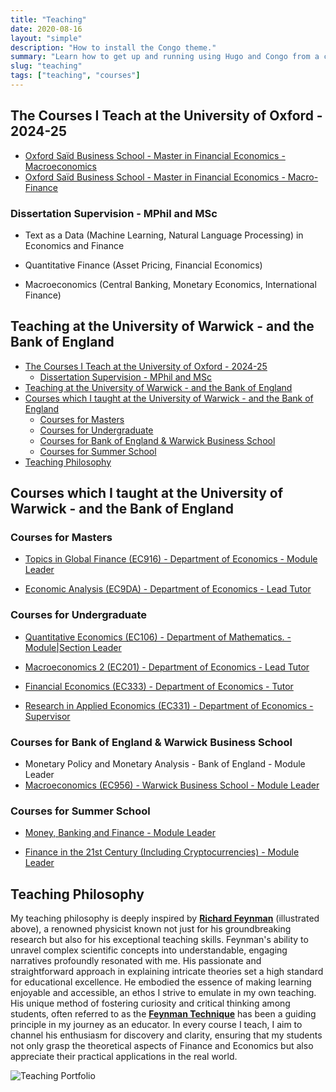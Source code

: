 ```yaml
---
title: "Teaching"
date: 2020-08-16
layout: "simple"
description: "How to install the Congo theme."
summary: "Learn how to get up and running using Hugo and Congo from a completely blank state. It's the best place to start if you're a new user."
slug: "teaching"
tags: ["teaching", "courses"]
---
```


## The Courses I Teach at the University of Oxford - 2024-25

- [Oxford Saïd Business School - Master in Financial Economics - Macroeconomics](https://macroeconomics.info/)
- [Oxford Saïd Business School - Master in Financial Economics - Macro-Finance](https://macrofinance.info/)

### Dissertation Supervision - MPhil and MSc

- Text as a Data (Machine Learning, Natural Language Processing) in Economics and Finance

- Quantitative Finance (Asset Pricing, Financial Economics)

- Macroeconomics (Central Banking, Monetary Economics, International Finance)


##  Teaching at the University of Warwick - and the Bank of England
<!-- - [Teaching Philosophy](#teaching-philosophy) -->
- [The Courses I Teach at the University of Oxford - 2024-25](#the-courses-i-teach-at-the-university-of-oxford---2024-25)
  - [Dissertation Supervision - MPhil and MSc](#dissertation-supervision---mphil-and-msc)
- [Teaching at the University of Warwick - and the Bank of England](#teaching-at-the-university-of-warwick---and-the-bank-of-england)
- [Courses which I taught at the University of Warwick - and the Bank of England](#courses-which-i-taught-at-the-university-of-warwick---and-the-bank-of-england)
  - [Courses for Masters](#courses-for-masters)
  - [Courses for Undergraduate](#courses-for-undergraduate)
  - [Courses for Bank of England \& Warwick Business School](#courses-for-bank-of-england--warwick-business-school)
  - [Courses for Summer School](#courses-for-summer-school)
- [Teaching Philosophy](#teaching-philosophy)



## Courses which I taught at the University of Warwick - and the Bank of England

### Courses for Masters

- [Topics in Global Finance (EC916) - Department of Economics - Module Leader](/blog/ec916)

- [Economic Analysis (EC9DA) - Department of Economics - Lead Tutor](/blog/ec9da)

### Courses for Undergraduate

-  [Quantitative Economics (EC106) - Department of Mathematics. - Module|Section Leader](/blog/ec106)

-  [Macroeconomics 2 (EC201) - Department of Economics - Lead Tutor](/blog/ec201)

-  [Financial Economics (EC333) - Department of Economics - Tutor](/blog/ec333)

-  [Research in Applied Economics (EC331) - Department of Economics - Supervisor](/blog/ec331)


### Courses for Bank of England & Warwick Business School

- Monetary Policy and Monetary Analysis - Bank of England - Module Leader
- [Macroeconomics (EC956) - Warwick Business School - Module Leader](/blog/ec956)

### Courses for Summer School

-  [Money, Banking and Finance - Module Leader](/blog/money_and_banking)

-  [Finance in the 21st Century (Including Cryptocurrencies) - Module Leader](/blog/finance21)


## Teaching Philosophy

My teaching philosophy is deeply inspired by [**Richard Feynman**](https://en.wikipedia.org/wiki/Richard_Feynman) (illustrated above), a renowned physicist known not just for his groundbreaking research but also for his exceptional teaching skills. Feynman's ability to unravel complex scientific concepts into understandable, engaging narratives profoundly resonated with me. His passionate and straightforward approach in explaining intricate theories set a high standard for educational excellence. He embodied the essence of making learning enjoyable and accessible, an ethos I strive to emulate in my own teaching. His unique method of fostering curiosity and critical thinking among students, often referred to as the [**Feynman Technique**](https://fs.blog/feynman-technique/) has been a guiding principle in my journey as an educator. In every course I teach, I aim to channel his enthusiasm for discovery and clarity, ensuring that my students not only grasp the theoretical aspects of Finance and Economics but also appreciate their practical applications in the real world. 

![Teaching Portfolio](/img/teachingfeynman.png)
